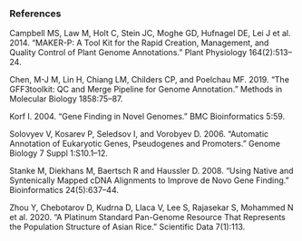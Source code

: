 ### References
Campbell MS, Law M, Holt C, Stein JC, Moghe GD, Hufnagel DE, Lei J et al. 2014. “MAKER-P: A Tool Kit for the Rapid Creation, Management, and Quality Control of Plant Genome Annotations.” Plant Physiology 164(2):513–24.

Chen, M-J M, Lin H, Chiang LM, Childers CP, and Poelchau MF. 2019. “The GFF3toolkit: QC and Merge Pipeline for Genome Annotation.” Methods in Molecular Biology 1858:75–87.

Korf I. 2004. “Gene Finding in Novel Genomes.” BMC Bioinformatics 5:59.

Solovyev V, Kosarev P, Seledsov I, and Vorobyev D. 2006. “Automatic Annotation of Eukaryotic Genes, Pseudogenes and Promoters.” Genome Biology 7 Suppl 1:S10.1–12.

Stanke M, Diekhans M, Baertsch R and Haussler D. 2008. “Using Native and Syntenically Mapped cDNA Alignments to Improve de Novo Gene Finding.” Bioinformatics 24(5):637–44.

Zhou Y, Chebotarov D, Kudrna D, Llaca V, Lee S, Rajasekar S, Mohammed N et al. 2020. “A Platinum Standard Pan-Genome Resource That Represents the Population Structure of Asian Rice.” Scientific Data 7(1):113.
